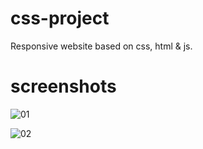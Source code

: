 # css-project

Responsive website based on css, html & js.

# screenshots

![01](https://user-images.githubusercontent.com/34206142/223652736-c62c8960-07ae-4bdf-bcb1-05c7bbe57fdf.JPG)

![02](https://user-images.githubusercontent.com/34206142/223652757-2b5be0a7-933c-4696-b795-87d018b3f33e.JPG)


